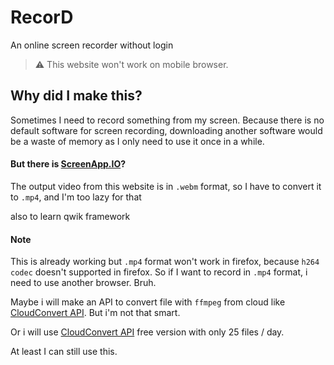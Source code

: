 # RecorD

An online screen recorder without login

> :warning: This website won't work on mobile browser.

## Why did I make this?

Sometimes I need to record something from my screen. Because there is no default software for screen recording, downloading another software would be a waste of memory as I only need to use it once in a while.

#### But there is [ScreenApp.IO](https://screenapp.io/)?

The output video from this website is in `.webm` format, so I have to convert it to `.mp4`, and I'm too lazy for that

also to learn qwik framework

#### Note

This is already working but `.mp4` format won't work in firefox, because `h264 codec` doesn't
supported in firefox. So if I want to record in `.mp4` format, i need to use another browser.
Bruh.

Maybe i will make an API to convert file with `ffmpeg` from cloud like [CloudConvert API](https://cloudconvert.com/api/). 
But i'm not that smart.

Or i will use [CloudConvert API](https://cloudconvert.com/api/) free version 
with only 25 files / day.

At least I can still use this.

